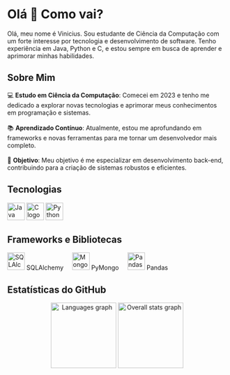 <h1 align="left">Olá 👋 Como vai?</h1>
<p align="left">Olá, meu nome é Vinicius. Sou estudante de Ciência da Computação com um forte interesse por tecnologia e desenvolvimento de software. Tenho experiência em Java, Python e C, e estou sempre em busca de aprender e aprimorar minhas habilidades.</p>

<h2 align="left">Sobre Mim</h2>
<p align="left">
  💻 <strong>Estudo em Ciência da Computação</strong>: Comecei em 2023 e tenho me dedicado a explorar novas tecnologias e aprimorar meus conhecimentos em programação e sistemas.<br><br>
  📚 <strong>Aprendizado Contínuo</strong>: Atualmente, estou me aprofundando em frameworks e novas ferramentas para me tornar um desenvolvedor mais completo.<br><br>
  🎯 <strong>Objetivo</strong>: Meu objetivo é me especializar em desenvolvimento back-end, contribuindo para a criação de sistemas robustos e eficientes.
</p>

<h2 align="left">Tecnologias</h2>
<div align="left">
  <img src="https://cdn.jsdelivr.net/gh/devicons/devicon/icons/java/java-original.svg" height="40" alt="Java logo" />
  <img src="https://skillicons.dev/icons?i=c" height="40" alt="C logo" />
  <img src="https://skillicons.dev/icons?i=py" height="40" alt="Python logo" />
</div>

<h2 align="left">Frameworks e Bibliotecas</h2>
<div align="left">
  <img src="https://cdn.jsdelivr.net/gh/devicons/devicon/icons/sqlalchemy/sqlalchemy-original.svg" height="40" alt="SQLAlchemy logo" />
  <span>SQLAlchemy</span>
  <img width="12" />
  <img src="https://cdn.jsdelivr.net/gh/devicons/devicon/icons/mongodb/mongodb-original.svg" height="40" alt="MongoDB logo" />
  <span>PyMongo</span>
  <img width="12" />
  <img src="https://cdn.jsdelivr.net/gh/devicons/devicon/icons/pandas/pandas-original.svg" height="40" alt="Pandas logo" />
  <span>Pandas</span>
</div>


<h2 align="left">Estatísticas do GitHub</h2>
<div align="center">
  <img src="https://github-readme-stats.vercel.app/api/top-langs?username=V1n1c1u5P4iva&locale=en&hide_title=false&layout=compact&card_width=320&langs_count=5&theme=dracula&hide_border=false&order=2" height="150" alt="Languages graph" />
  <img src="https://github-readme-stats.vercel.app/api?username=V1n1c1u5P4iva&hide_title=true&hide=prs,issues&count_private=true&show_icons=true&theme=dracula&hide_border=false" height="150" alt="Overall stats graph" />
</div>
